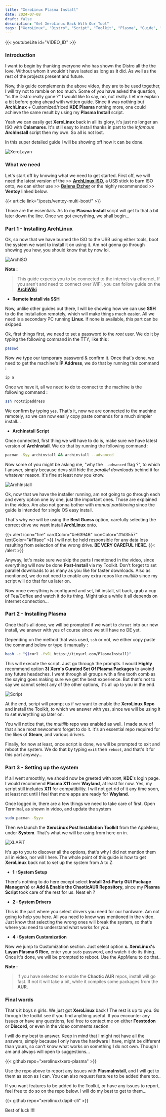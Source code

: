 ```yaml
---
title: "XeroLinux Plasma Install"
date: 2024-07-08
draft: false
description: "Get XeroLinux Back With Our Tool"
tags: ["XeroLinux", "Distro", "Script", "Toolkit", "Plasma", "Guide", "Arch", "Linux"]
---
```

{{< youtubeLite id="VIDEO_ID" >}}

### Introduction

I want to begin by thanking everyone who has shown the Distro all the the love. Without whom it wouldn't have lasted as long as it did. As well as the rest of the projects present and future.

Now, this guide complements the above video, they are to be used together, I will try not to ramble on too much. Some of you have asked the question, "is the Distro really gone ?" I would like to say, no, not really. Let me explain a bit before going ahead with written guide. Since it was nothing but **ArchLinux** + Customized/riced **KDE Plasma** nothing more, one could achieve the same result by using my **Plasma Install** script.

Yeah we can easily get **XeroLinux** back in all its glory, it's just no longer an ISO with **Calamares**. It's still easy to install thanks in part to the *infamous* **ArchInstall** script then my own. So all is not lost.

In this super detailed guide I will be showing off how it can be done.

![XeroLayan](https://i.imgur.com/VA2tycb.jpeg)

### What we need

Let's start off by knowing what we need to get started. First off, we will need the latest version of the >> [**ArchLinux ISO**](https://archlinux.org/download/), a USB stick to burn ISO onto, we can either use >> [**Balena Etcher**](https://etcher.balena.io/#download-etcher) or the highly recommended >> **Ventoy** linked below.

{{< article link="/posts/ventoy-multi-boot/" >}}

Those are the essentials. As to my **Plasma Install** script will get to that a bit later down the line. Once we got everything, we shall begin...

### Part 1 - Installing ArchLinux

Ok, so now that we have burned the ISO to the USB using either tools, boot the system we want to install it on using it. Am not gonna go through showing you how, you should know that by now lol.

![ArchISO](https://i.imgur.com/RO64NWD.png)

**Note :**

> This guide expects you to be connected to the internet via ethernet. If you aren't and need to connect over WiFi, you can follow guide on the [**ArchWiki**](https://wiki.archlinux.org/title/Installation_guide#Connect_to_the_internet)

- **Remote Install via SSH**

Now, unlike other guides out there, I will be showing how we can use **SSH** to do the installation remotely, which will make things much easier. All we need is a secondary PC running **Linux**. If none is available, this part can be skipped.

Ok, first things first, we need to set a password to the *root* user. We do it by typing the following command in the TTY, like this :

```Bash
passwd
```

Now we type our temporary password & confirm it. Once that's done, we need to get the machine's **IP Address**, we do that by running this command :

```Bash
ip a
```

Once we have it, all we need to do to connect to the machine is the following command :

```Bash
ssh root@ipaddress
```

We confirm by typing `yes`. That's it, now we are connected to the machine remotely, so we can now easily copy paste comands for a much simpler install...

- **ArchInstall Script**

Once connected, first thing we will have to do is, make sure we have latest version of **ArchInstall**. We do that by running the following command :

```Bash
pacman -Syy archinstall && archinstall --advanced
```

Now some of you might be asking me, "why the `--advanced` flag ?", to which I answer, simply because devs still hide the *parallel downloads* behind it for whatever reason. It's fine at least now you know.

![ArchInstall](https://i.imgur.com/OVzwVYt.png)

Ok, now that we have the installer running, am not going to go through each and every option one by one, just the important ones. Those are explained in the video. Am also not gonna bother with *manual partitioning* since the guide is intended for single OS easy install.

That's why we will be using the **Best Guess** option, carefully selecting the correct drive we want install **ArchLinux** onto.

{{< alert icon="fire" cardColor="#e63946" iconColor="#1d3557" textColor="#f1faee" >}}
I will not be held responsible for any data loss resulting from selection of the wrong drive. **BE VERY CAREFUL HERE**.
{{< /alert >}}

Anyway, let's make sure we skip the parts I mentioned in the video, since everything will now be done **Post-Install** via my Toolkit. Don't forget to set parallel downloads to as many as you like for faster downloads. Also as mentioned, we do not need to enable any extra repos like *multilib* since my script will do that for us later on.

Now once everything is configured and set, hit install, sit back, grab a cup of Tea/Coffee and watch it do its thing. Might take a while it all depends on Internet connection...

### Part 2 - Installing Plasma

Once that's all done, we will be prompted if we want to `chroot` into our new install, we answer with yes of course since we still have no DE yet.

Depending on the method that was used, `ssh` or not, we either copy paste the command below or type it manually :

```Bash
bash -c "$(curl -fsSL https://tinyurl.com/PlasmaInstall)"
```

This will execute the script. Just go through the prompts. I would **Highly** recommend option **3) Xero's Curated Set Of Plasma Packages** to avoind any future headaches. I went through all groups with a fine tooth comb as the saying goes making sure we get the best experience. But that's not to say we cannot select any of the other options, it's all up to you in the end.

![Script](https://i.imgur.com/TOZNp4j.png)

At the end, script will prompt us if we want to enable the **XeroLinux Repo** and install the Toolkit, to which we answer with yes, since we will be using it to set everything up later on.

You will notice that, the *multilib* repo was enabled as well. I made sure of that since most newcomers forget to do it. It's an essential repo required for the likes of **Steam**, and various drivers.

Finally, for now at least, once script is done, we will be prompted to exit and reboot the system. We do that by typing `exit` then `reboot`, and that's it for this part anyway...

### Part 3 - Setting up the system

If all went smoothly, we should now be greeted with `SDDM`, **KDE**'s login page. I would recommend **Plasma X11** over **Wayland**, at least for now. Yes, my script still includes **X11** for compatibility. I will not get rid of it any time soon, at least not until I feel that more apps are ready for **Wayland**.

Once logged in, there are a few things we need to take care of first. Open Terminal, as shown in video, and update the system

```Bash
sudo pacman -Syyu
```

Then we launch the **XeroLinux Post Installation Toolkit** from the AppMenu, under **System**. That's what we will be using from here on in.

![XLAPiT](https://i.imgur.com/JuWceYE.png)

It's up to you to discover all the options, that's why I did not mention them all in video, nor will I here. The whole point of this guide is how to get **XeroLinux** back not to set up the system from A to Z.

- **1 : System Setup**

There's nothing to do here except select **Install 3rd-Party GUI Package Manager(s)** or **Add & Enable the ChaoticAUR Repository**, since my **Plasma Script** took care of the rest for us. Neat eh ?

- **2 : System Drivers**

This is the part where you select drivers you need for our hardware. Am not going to help you here. All you need to know was mentioned in the video. Just know that selecting the wrong ones will break the system, so that's where you need to understand what works for you.

- **4 : System Customization**

Now we jump to Customization section. Just select option **x. XeroLinux's Layan Plasma 6 Rice**, enter your `sudo` password, and watch it do its thing.. Once it's done, we will be prompted to reboot. Use the AppMenu to do that..

**Note :**

> If you have selected to enable the **Chaotic AUR** repos, install will go fast. If not it will take a bit, while it compiles some packages from the **AUR**.

### Final words

That's it boys n girls. We just got **XeroLinux** back ! The rest is up to you. Go through the toolkit see if you find anything useful. If you encounter any issues or have any questions, feel free to contact me on either **Fosstodon** or **Discord**, or even in the video comments section.

I will do my best to answer. Keep in mind that I might not have all the answers, simply because I only have the hardware I have, might be different than yours, so can't know what works on something I do not own. Though I am and always will open to suggestions...

{{< github repo="xerolinux/xero-plasma" >}}

Use the repo above to report any issues with **PlasmaInstall**, and I will get to them as soon as I can. You can also request features to be added there too..

If you want features to be added to the Toolkit, or have any issues to report, feel free to do so on the repo below. I will do my best to get to them...

{{< github repo="xerolinux/xlapit-cli" >}}

Best of luck !!!!

